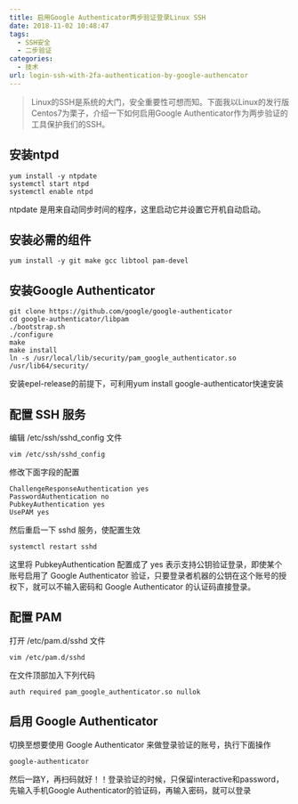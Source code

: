```yaml
---
title: 启用Google Authenticator两步验证登录Linux SSH
date: 2018-11-02 10:48:47
tags: 
  - SSH安全
  - 二步验证
categories:
  - 技术
url: login-ssh-with-2fa-authentication-by-google-authencator
---
```


> Linux的SSH是系统的大门，安全重要性可想而知。下面我以Linux的发行版Centos7为栗子，介绍一下如何启用Google
Authenticator作为两步验证的工具保护我们的SSH。

## 安装ntpd

```
yum install -y ntpdate
systemctl start ntpd
systemctl enable ntpd
```


ntpdate 是用来自动同步时间的程序，这里启动它并设置它开机自动启动。

## 安装必需的组件

```
yum install -y git make gcc libtool pam-devel
```

## 安装Google Authenticator

```
git clone https://github.com/google/google-authenticator
cd google-authenticator/libpam
./bootstrap.sh
./configure
make
make install
ln -s /usr/local/lib/security/pam_google_authenticator.so /usr/lib64/security/
```

安装epel-release的前提下，可利用yum install google-authenticator快速安装

## 配置 SSH 服务

编辑 /etc/ssh/sshd_config 文件

```
vim /etc/ssh/sshd_config
```

修改下面字段的配置

```
ChallengeResponseAuthentication yes
PasswordAuthentication no
PubkeyAuthentication yes
UsePAM yes
```

然后重启一下 sshd 服务，使配置生效

```
systemctl restart sshd
```


这里将 PubkeyAuthentication 配置成了 yes 表示支持公钥验证登录，即使某个账号启用了 Google Authenticator
验证，只要登录者机器的公钥在这个账号的授权下，就可以不输入密码和 Google Authenticator 的认证码直接登录。

## 配置 PAM

打开 /etc/pam.d/sshd 文件

```
vim /etc/pam.d/sshd
```

在文件顶部加入下列代码

```
auth required pam_google_authenticator.so nullok
```


## 启用 Google Authenticator

切换至想要使用 Google Authenticator 来做登录验证的账号，执行下面操作

```
google-authenticator
```

然后一路Y，再扫码就好！！登录验证的时候，只保留interactive和password，先输入手机Google
Authenticator的验证码，再输入密码，就可以登录



